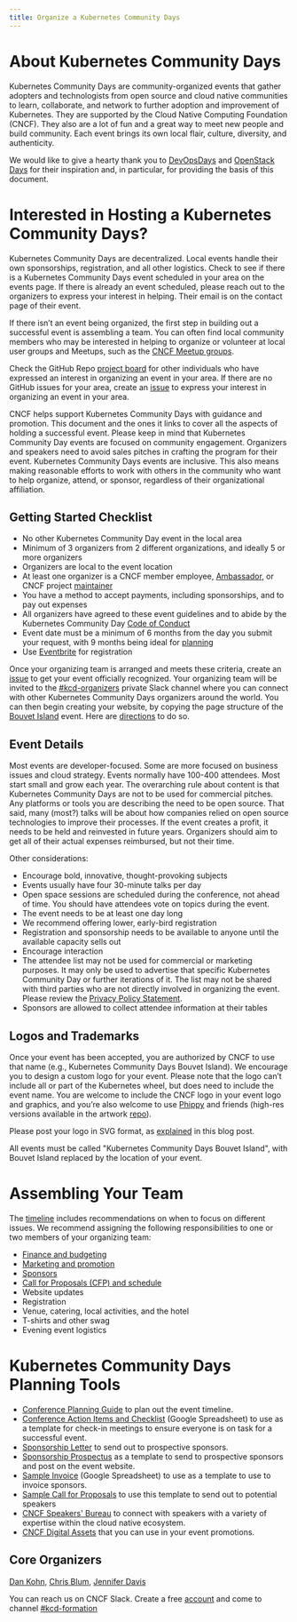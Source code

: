 ```yaml
---
title: Organize a Kubernetes Community Days
---
```

# About Kubernetes Community Days 
Kubernetes Community Days are community-organized events that gather adopters and technologists from open source and cloud native communities to learn, collaborate, and network to further adoption and improvement of Kubernetes. They are supported by the Cloud Native Computing Foundation (CNCF). They also are a lot of fun and a great way to meet new people and build community. Each event brings its own local flair, culture, diversity, and authenticity.  

We would like to give a hearty thank you to [DevOpsDays](https://devopsdays.org) and [OpenStack Days](https://www.openstack.org/community/events/openstackdays) for their inspiration and, in particular, for providing the basis of this document.
                      
# Interested in Hosting a Kubernetes Community Days?

Kubernetes Community Days are decentralized. Local events handle their own sponsorships, registration, and all other logistics. Check to see if there is a Kubernetes Community Days event scheduled in your area on the events page. If there is already an event scheduled, please reach out to the organizers to express your interest in helping. Their email is on the contact page of their event.

If there isn’t an event being organized, the first step in building out a successful event is assembling a team. You can often find local community members who may be interested in helping to organize or volunteer at local user groups and Meetups, such as the [CNCF Meetup groups](https://www.meetup.com/pro/cncf/).

Check the GitHub Repo [project board](https://github.com/cncf/kubernetes-community-days/projects/2) for other individuals who have expressed an interest in organizing an event in your area. If there are no GitHub issues for your area, create an [issue](https://github.com/cncf/kubernetes-community-days/issues/new?assignees=christinevblum%2C+iennae&labels=planningevent&template=interest.md) to express your interest in organizing an event in your area. 

CNCF helps support Kubernetes Community Days with guidance and promotion. This document and the ones it links to cover all the aspects of holding a successful event. Please keep in mind that Kubernetes Community Day events are focused on community engagement. Organizers and speakers need to avoid sales pitches in crafting the program for their event. Kubernetes Community Days events are inclusive. This also means making reasonable efforts to work with others in the community who want to help organize, attend, or sponsor, regardless of their organizational affiliation.

## Getting Started Checklist

* No other Kubernetes Community Day event in the local area
* Minimum of 3 organizers from 2 different organizations, and ideally 5 or more organizers
* Organizers are local to the event location
* At least one organizer is a CNCF member employee, [Ambassador](https://www.cncf.io/people/ambassadors/), or CNCF project [maintainer](https://docs.google.com/spreadsheets/u/1/d/1Pr8cyp8RLrNGx9WBAgQvBzUUmqyOv69R7QAFKhacJEM/)
* You have a method to accept payments, including sponsorships, and to pay out expenses
* All organizers have agreed to these event guidelines and to abide by the Kubernetes Community Day [Code of Conduct](code-of-conduct/)
* Event date must be a minimum of 6 months from the day you submit your request, with 9 months being ideal for [planning](https://docs.google.com/spreadsheets/d/1bvCiyyDut1seSnBE6pzVevcJkXLeWbxbncvhFsyY8PI/edit) 
* Use [Eventbrite](https://www.eventbrite.com/) for registration

Once your organizing team is arranged and meets these criteria, create an [issue](https://github.com/cncf/kubernetes-community-days/issues/new?assignees=christinevblum%2C+iennae&labels=newevent&template=host.md) to get your event officially recognized. Your organizing team will be invited to the [#kcd-organizers](https://cloud-native.slack.com/messages/GN6R2PV1A) private Slack channel where you can connect with other Kubernetes Community Days organizers around the world. You can then begin creating your website, by copying the page structure of the [Bouvet Island](https://kubernetescommunitydays.org/events/2020-bouvet-island/) event. Here are [directions](/organizing-creating-website) to do so.

## Event Details 

Most events are developer-focused. Some are more focused on business issues and cloud strategy. Events normally have 100-400 attendees. Most start small and grow each year. The overarching rule about content is that Kubernetes Community Days are not to be used for commercial pitches. Any platforms or tools you are describing the need to be open source. That said, many (most?) talks will be about how companies relied on open source technologies to improve their processes. If the event creates a profit, it needs to be held and reinvested in future years. Organizers should aim to get all of their actual expenses reimbursed, but not their time.

Other considerations:

* Encourage bold, innovative, thought-provoking subjects
* Events usually have four 30-minute talks per day
* Open space sessions are scheduled during the conference, not ahead of time. You should have attendees vote on topics during the event.
* The event needs to be at least one day long
* We recommend offering lower, early-bird registration
* Registration and sponsorship needs to be available to anyone until the available capacity sells out 
* Encourage interaction
* The attendee list may not be used for commercial or marketing purposes. It may only be used to advertise that specific Kubernetes Community Day or further iterations of it. The list may not be shared with third parties who are not directly involved in organizing the event. Please review the [Privacy Policy Statement](https://www.linuxfoundation.org/privacy/).
* Sponsors are allowed to collect attendee information at their tables

## Logos and Trademarks
Once your event has been accepted, you are authorized by CNCF to use that name (e.g., Kubernetes Community Days Bouvet Island). We encourage you to design a custom logo for your event. Please note that the logo can’t include all or part of the Kubernetes wheel, but does need to include the event name. You are welcome to include the CNCF logo in your event logo and graphics, and you’re also welcome to use [Phippy](https://phippy.io/) and friends (high-res versions available in the artwork [repo](https://github.com/cncf/artwork/blob/master/examples/other.md#phippy--friends-group-logos)).

Please post your logo in SVG format, as [explained](https://www.cncf.io/blog/2019/07/17/what-image-formats-should-you-be-using-in-2019/) in this blog post.
 
All events must be called "Kubernetes Community Days Bouvet Island", with Bouvet Island replaced by the location of your event.

# Assembling Your Team
The [timeline](/organizing-timeline) includes recommendations on when to focus on different issues. We recommend assigning the following responsibilities to one or two members of your organizing team:

* [Finance and budgeting](/organizing-budget-finances) 
* [Marketing and promotion](/organizing-marketing-promotion) 
* [Sponsors](/organizing-finding-sponsors)
* [Call for Proposals (CFP) and schedule](/organizing-manage-speakers)
* Website updates
* Registration
* Venue, catering, local activities, and the hotel
* T-shirts and other swag
* Evening event logistics

# Kubernetes Community Days Planning Tools

* [Conference Planning Guide](/organizing-timeline) to plan out the event timeline. 
* [Conference Action Items and Checklist](https://docs.google.com/spreadsheets/d/1bvCiyyDut1seSnBE6pzVevcJkXLeWbxbncvhFsyY8PI/edit) (Google Spreadsheet) to use as a template for check-in meetings to ensure everyone is on task for a successful event.
* [Sponsorship Letter](/organizing-sponsorletter) to send out to prospective sponsors.
* [Sponsorship Prospectus](/organizing-sponsor-contract) as a template to send to prospective sponsors and post on the event website. 
* [Sample Invoice](https://docs.google.com/document/d/1Rbc8hvBgbO55asEQzzAHkpvSU2ogl52NmWq1-NhBYdY/edit) (Google Spreadsheet) to use as a template to use to invoice sponsors. 
* [Sample Call for Proposals](/organizing-cfp) to use this template to send out to potential speakers
* [CNCF Speakers' Bureau](https://www.cncf.io/speakers/) to connect with speakers with a variety of expertise within the cloud native ecosystem. 
* [CNCF Digital Assets](https://github.com/cncf/artwork) that you can use in your event promotions. 

## Core Organizers
[Dan Kohn](https://www.dankohn.com), [Chris Blum](https://twitter.com/chrisvblum), [Jennifer Davis](https://twitter.com/sigje)

You can reach us on CNCF Slack. Create a free [account](https://slack.cncf.io) and come to channel [#kcd-formation](https://cloud-native.slack.com/messages/CN6LBV16G)
